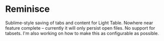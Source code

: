 Reminisce
=========

Sublime-style saving of tabs and content for Light Table. Nowhere near feature complete – currently it will only persist open files. No support for tabsets. I'm also working on how to make this as configurable as possible.
